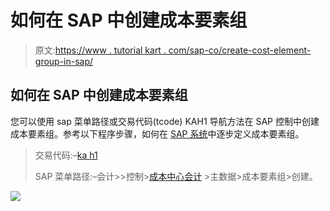 # 如何在 SAP 中创建成本要素组

> 原文:[https://www . tutorial kart . com/sap-co/create-cost-element-group-in-sap/](https://www.tutorialkart.com/sap-co/create-cost-element-group-in-sap/)

## 如何在 SAP 中创建成本要素组

您可以使用 sap 菜单路径或交易代码(tcode) KAH1 导航方法在 SAP 控制中创建成本要素组。参考以下程序步骤，如何在 [SAP 系统](https://www.tutorialkart.com/sap/what-is-sap-definition-of-erp-sap-systems/)中逐步定义成本要素组。

> 交易代码:–[ka h1](https://www.tutorialkart.com/sap-tcode/?search=KAH1)
> 
> SAP 菜单路径:–会计>>控制>[成本中心会计](https://www.tutorialkart.com/sap-co/sap-cost-center-accounting-sap-co-cca/) >主数据>成本要素组>创建。

[![](../Images/925da31b32d6bc3827932f6c8afb11bb.png)](https://www.tutorialkart.com/)